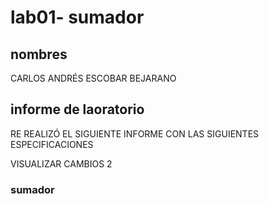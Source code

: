 # lab01- sumador 
## nombres
CARLOS ANDRÉS ESCOBAR BEJARANO
## informe de laoratorio 
RE REALIZÓ EL SIGUIENTE INFORME CON LAS SIGUIENTES ESPECIFICACIONES

VISUALIZAR CAMBIOS 2


### sumador 
